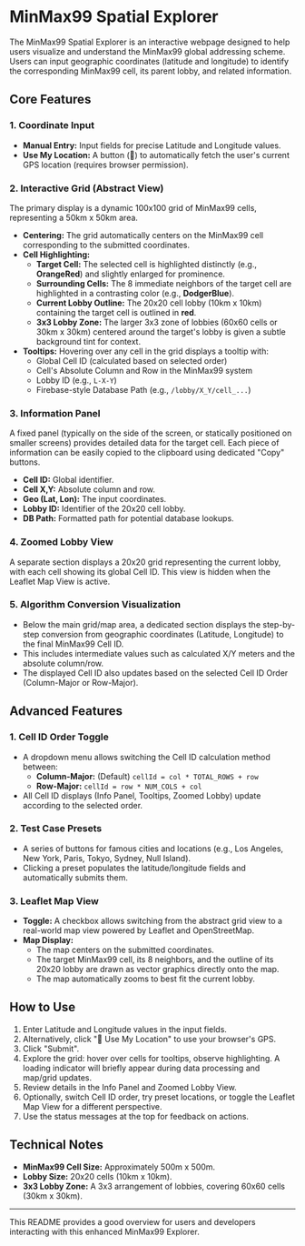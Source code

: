# MinMax99 Spatial Explorer

The MinMax99 Spatial Explorer is an interactive webpage designed to help users visualize and understand the MinMax99 global addressing scheme. Users can input geographic coordinates (latitude and longitude) to identify the corresponding MinMax99 cell, its parent lobby, and related information.

## Core Features

### 1. Coordinate Input
*   **Manual Entry:** Input fields for precise Latitude and Longitude values.
*   **Use My Location:** A button (📍) to automatically fetch the user's current GPS location (requires browser permission).

### 2. Interactive Grid (Abstract View)
The primary display is a dynamic 100x100 grid of MinMax99 cells, representing a 50km x 50km area.
*   **Centering:** The grid automatically centers on the MinMax99 cell corresponding to the submitted coordinates.
*   **Cell Highlighting:**
    *   **Target Cell:** The selected cell is highlighted distinctly (e.g., **OrangeRed**) and slightly enlarged for prominence.
    *   **Surrounding Cells:** The 8 immediate neighbors of the target cell are highlighted in a contrasting color (e.g., **DodgerBlue**).
    *   **Current Lobby Outline:** The 20x20 cell lobby (10km x 10km) containing the target cell is outlined in **red**.
    *   **3x3 Lobby Zone:** The larger 3x3 zone of lobbies (60x60 cells or 30km x 30km) centered around the target's lobby is given a subtle background tint for context.
*   **Tooltips:** Hovering over any cell in the grid displays a tooltip with:
    *   Global Cell ID (calculated based on selected order)
    *   Cell's Absolute Column and Row in the MinMax99 system
    *   Lobby ID (e.g., `L-X-Y`)
    *   Firebase-style Database Path (e.g., `/lobby/X_Y/cell_...`)

### 3. Information Panel
A fixed panel (typically on the side of the screen, or statically positioned on smaller screens) provides detailed data for the target cell. Each piece of information can be easily copied to the clipboard using dedicated "Copy" buttons.
*   **Cell ID:** Global identifier.
*   **Cell X,Y:** Absolute column and row.
*   **Geo (Lat, Lon):** The input coordinates.
*   **Lobby ID:** Identifier of the 20x20 cell lobby.
*   **DB Path:** Formatted path for potential database lookups.

### 4. Zoomed Lobby View
A separate section displays a 20x20 grid representing the current lobby, with each cell showing its global Cell ID. This view is hidden when the Leaflet Map View is active.

### 5. Algorithm Conversion Visualization
*   Below the main grid/map area, a dedicated section displays the step-by-step conversion from geographic coordinates (Latitude, Longitude) to the final MinMax99 Cell ID.
*   This includes intermediate values such as calculated X/Y meters and the absolute column/row.
*   The displayed Cell ID also updates based on the selected Cell ID Order (Column-Major or Row-Major).

## Advanced Features

### 1. Cell ID Order Toggle
*   A dropdown menu allows switching the Cell ID calculation method between:
    *   **Column-Major:** (Default) `cellId = col * TOTAL_ROWS + row`
    *   **Row-Major:** `cellId = row * NUM_COLS + col`
*   All Cell ID displays (Info Panel, Tooltips, Zoomed Lobby) update according to the selected order.

### 2. Test Case Presets
*   A series of buttons for famous cities and locations (e.g., Los Angeles, New York, Paris, Tokyo, Sydney, Null Island).
*   Clicking a preset populates the latitude/longitude fields and automatically submits them.

### 3. Leaflet Map View
*   **Toggle:** A checkbox allows switching from the abstract grid view to a real-world map view powered by Leaflet and OpenStreetMap.
*   **Map Display:**
    *   The map centers on the submitted coordinates.
    *   The target MinMax99 cell, its 8 neighbors, and the outline of its 20x20 lobby are drawn as vector graphics directly onto the map.
    *   The map automatically zooms to best fit the current lobby.

## How to Use
1.  Enter Latitude and Longitude values in the input fields.
2.  Alternatively, click "📍 Use My Location" to use your browser's GPS.
3.  Click "Submit".
4.  Explore the grid: hover over cells for tooltips, observe highlighting. A loading indicator will briefly appear during data processing and map/grid updates.
5.  Review details in the Info Panel and Zoomed Lobby View.
6.  Optionally, switch Cell ID order, try preset locations, or toggle the Leaflet Map View for a different perspective.
7.  Use the status messages at the top for feedback on actions.

## Technical Notes
*   **MinMax99 Cell Size:** Approximately 500m x 500m.
*   **Lobby Size:** 20x20 cells (10km x 10km).
*   **3x3 Lobby Zone:** A 3x3 arrangement of lobbies, covering 60x60 cells (30km x 30km).

---
This README provides a good overview for users and developers interacting with this enhanced MinMax99 Explorer.
